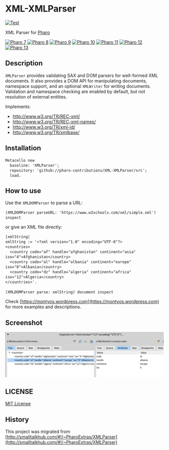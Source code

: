 # XML-XMLParser

[![Test](https://github.com/pharo-contributions/XML-XMLParser/actions/workflows/test.yml/badge.svg)](https://github.com/pharo-contributions/XML-XMLParser/actions/workflows/test.yml)

XML Parser for [Pharo](http://www.pharo.org)

[![Pharo 7](https://img.shields.io/badge/Pharo-7.0-%23aac9ff.svg)](https://pharo.org/download)
[![Pharo 8](https://img.shields.io/badge/Pharo-8.0-%23aac9ff.svg)](https://pharo.org/download)
[![Pharo 9](https://img.shields.io/badge/Pharo-9.0-%23aac9ff.svg)](https://pharo.org/download)
[![Pharo 10](https://img.shields.io/badge/Pharo-10-%23aac9ff.svg)](https://pharo.org/download)
[![Pharo 11](https://img.shields.io/badge/Pharo-11-%23aac9ff.svg)](https://pharo.org/download)
[![Pharo 12](https://img.shields.io/badge/Pharo-12-%23aac9ff.svg)](https://pharo.org/download)
[![Pharo 13](https://img.shields.io/badge/Pharo-13-%23aac9ff.svg)](https://pharo.org/download)

## Description

`XMLParser` provides validating SAX and DOM parsers for well-formed XML documents.
It also provides a DOM API for manipulating documents, namespace support, and an
optional `XMLWriter` for writing documents. Validation and namespace checking are
enabled by default, but not resolution of external entities.

Implements:

- http://www.w3.org/TR/REC-xml/
- http://www.w3.org/TR/REC-xml-names/
- http://www.w3.org/TR/xml-id/
- http://www.w3.org/TR/xmlbase/

## Installation

```Smalltalk
Metacello new
  baseline: 'XMLParser';
  repository: 'github://pharo-contributions/XML-XMLParser/src';
  load.
```

## How to use

Use the `XMLDOMParser` to parse a URL:

```Smalltalk
(XMLDOMParser parseURL: 'https://www.w3schools.com/xml/simple.xml') inspect
```

or give an XML file directly:

```Smalltalk
|xmlString|
xmlString := '<?xml version="1.0" encoding="UTF-8"?>
<countries>
  <country code="af" handle="afghanistan" continent="asia" iso="4">Afghanistan</country>
  <country code="al" handle="albania" continent="europe" iso="8">Albania</country>
  <country code="dz" handle="algeria" continent="africa" iso="12">Algeria</country>
</countries>'.

(XMLDOMParser parse: xmlString) document inspect 
```

Check [https://montyos.wordpress.com](https://montyos.wordpress.com) for more
examples and descriptions.

## Screenshot

![alt text](doc/images/screen001.png "Screenshot")

## LICENSE

[MIT License](LICENSE)

## History

This project was migrated from [http://smalltalkhub.com/#!/~PharoExtras/XMLParser](http://smalltalkhub.com/#!/~PharoExtras/XMLParser)
